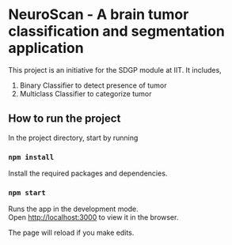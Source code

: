 # NeuroScan - A brain tumor classification and segmentation application

This project is an initiative for the SDGP module at IIT.
It includes,
1. Binary Classifier to detect presence of tumor
2. Multiclass Classifier to categorize tumor

## How to run the project

In the project directory, start by running

### `npm install`

Install the required packages and dependencies.

### `npm start`

Runs the app in the development mode.\
Open [http://localhost:3000](http://localhost:3000) to view it in the browser.

The page will reload if you make edits.


